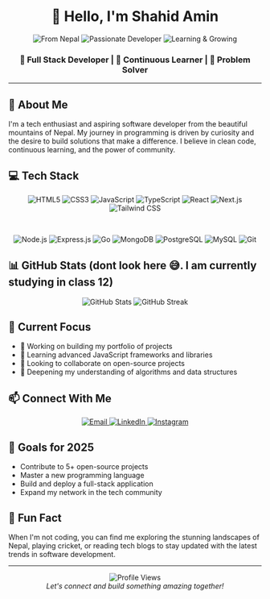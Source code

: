 # <div align="center">👋 Hello, I'm Shahid Amin</div>

<div align="center">
  <img src="https://img.shields.io/badge/From-Nepal-e11d48?style=for-the-badge" alt="From Nepal">
  <img src="https://img.shields.io/badge/Passionate-Developer-0ea5e9?style=for-the-badge" alt="Passionate Developer">
  <img src="https://img.shields.io/badge/Status-Learning_&_Growing-4ade80?style=for-the-badge" alt="Learning & Growing">
</div>

<div align="center">
  <h3>🧠 Full Stack Developer | 🌱 Continuous Learner | 🔭 Problem Solver</h3>
</div>

---

## 🚀 About Me

I'm a tech enthusiast and aspiring software developer from the beautiful mountains of Nepal. My journey in programming is driven by curiosity and the desire to build solutions that make a difference. I believe in clean code, continuous learning, and the power of community.

## 💻 Tech Stack

<div align="center">
  <!-- Row 1 -->
  <img src="https://img.shields.io/badge/HTML5-E34F26?style=flat-square&logo=html5&logoColor=white" alt="HTML5">
  <img src="https://img.shields.io/badge/CSS3-1572B6?style=flat-square&logo=css3&logoColor=white" alt="CSS3">
  <img src="https://img.shields.io/badge/JavaScript-F7DF1E?style=flat-square&logo=javascript&logoColor=black" alt="JavaScript">
  <img src="https://img.shields.io/badge/TypeScript-3178C6?style=flat-square&logo=typescript&logoColor=white" alt="TypeScript">
  <img src="https://img.shields.io/badge/React-61DAFB?style=flat-square&logo=react&logoColor=black" alt="React">
  <img src="https://img.shields.io/badge/Next.js-000000?style=flat-square&logo=next.js&logoColor=white" alt="Next.js">
  <img src="https://img.shields.io/badge/Tailwind_CSS-06B6D4?style=flat-square&logo=tailwindcss&logoColor=white" alt="Tailwind CSS">
  
  <br> <!-- Line Break for Row 2 -->

  <!-- Row 2 -->
  <img src="https://img.shields.io/badge/Node.js-339933?style=flat-square&logo=nodedotjs&logoColor=white" alt="Node.js">
  <img src="https://img.shields.io/badge/Express.js-000000?style=flat-square&logo=express&logoColor=white" alt="Express.js">
  <img src="https://img.shields.io/badge/Go-00ADD8?style=flat-square&logo=go&logoColor=white" alt="Go">
  <img src="https://img.shields.io/badge/MongoDB-47A248?style=flat-square&logo=mongodb&logoColor=white" alt="MongoDB">
  <img src="https://img.shields.io/badge/PostgreSQL-336791?style=flat-square&logo=postgresql&logoColor=white" alt="PostgreSQL">
  <img src="https://img.shields.io/badge/MySQL-4479A1?style=flat-square&logo=mysql&logoColor=white" alt="MySQL">
  <img src="https://img.shields.io/badge/Git-F05032?style=flat-square&logo=git&logoColor=white" alt="Git">
</div>


## 📊 GitHub Stats (dont look here 😅. I am currently studying in class 12)

<div align="center">
  <img src="https://github-readme-stats.vercel.app/api?username=aminshahid573&show_icons=true&theme=radical" alt="GitHub Stats">
  <img src="https://github-readme-streak-stats.herokuapp.com/?user=aminshahid573&theme=radical" alt="GitHub Streak">
</div>

## 🌟 Current Focus

- 🔭 Working on building my portfolio of projects
- 🌱 Learning advanced JavaScript frameworks and libraries
- 👯 Looking to collaborate on open-source projects
- 🧠 Deepening my understanding of algorithms and data structures

## 📫 Connect With Me

<div align="center">
  <a href="mailto:aminShahid5515@gmail.com">
    <img src="https://img.shields.io/badge/Email-D14836?style=flat-square&logo=gmail&logoColor=white" alt="Email">
  </a>
  <a href="https://www.linkedin.com/in/aminshahid573">
    <img src="https://img.shields.io/badge/LinkedIn-0077B5?style=flat-square&logo=linkedin&logoColor=white" alt="LinkedIn">
  </a>
  <a href="https://www.instagram.com/aminshahid_d">
    <img src="https://img.shields.io/badge/Instagram-FFC0CB?style=flat-square&logo=instagram&logoColor=white" alt="Instagram">
  </a>
</div>

## 🎯 Goals for 2025

- Contribute to 5+ open-source projects
- Master a new programming language
- Build and deploy a full-stack application
- Expand my network in the tech community

## 🌄 Fun Fact

When I'm not coding, you can find me exploring the stunning landscapes of Nepal, playing cricket, or reading tech blogs to stay updated with the latest trends in software development.

---

<div align="center">
  <img src="https://komarev.com/ghpvc/?username=aminshahid573&color=blueviolet&style=flat-square" alt="Profile Views">
</div>

<div align="center">
  <i>Let's connect and build something amazing together!</i>
</div>
